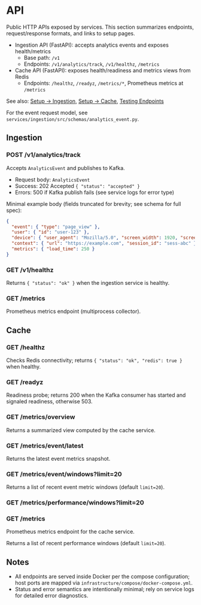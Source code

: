 # API

Public HTTP APIs exposed by services. This section summarizes endpoints, request/response formats, and links to setup pages.

- Ingestion API (FastAPI): accepts analytics events and exposes health/metrics
  - Base path: `/v1`
  - Endpoints: `/v1/analytics/track`, `/v1/healthz`, `/metrics`
- Cache API (FastAPI): exposes health/readiness and metrics views from Redis
  - Endpoints: `/healthz`, `/readyz`, `/metrics/*`, Prometheus metrics at `/metrics`

See also: [Setup → Ingestion](../setup/services/ingestion.md), [Setup → Cache](../setup/services/cache.md), [Testing Endpoints](../testing/endpoints.md)

For the event request model, see `services/ingestion/src/schemas/analytics_event.py`.

## Ingestion

### POST /v1/analytics/track

Accepts `AnalyticsEvent` and publishes to Kafka.

- Request body: `AnalyticsEvent`
- Success: 202 Accepted `{ "status": "accepted" }`
- Errors: 500 if Kafka publish fails (see service logs for error type)

Minimal example body (fields truncated for brevity; see schema for full spec):

```json
{
  "event": { "type": "page_view" },
  "user": { "id": "user-123" },
  "device": { "user_agent": "Mozilla/5.0", "screen_width": 1920, "screen_height": 1080 },
  "context": { "url": "https://example.com", "session_id": "sess-abc" },
  "metrics": { "load_time": 250 }
}
```

### GET /v1/healthz

Returns `{ "status": "ok" }` when the ingestion service is healthy.

### GET /metrics

Prometheus metrics endpoint (multiprocess collector).

## Cache

### GET /healthz

Checks Redis connectivity; returns `{ "status": "ok", "redis": true }` when healthy.

### GET /readyz

Readiness probe; returns 200 when the Kafka consumer has started and signaled readiness, otherwise 503.

### GET /metrics/overview

Returns a summarized view computed by the cache service.

### GET /metrics/event/latest

Returns the latest event metrics snapshot.

### GET /metrics/event/windows?limit=20

Returns a list of recent event metric windows (default `limit=20`).

### GET /metrics/performance/windows?limit=20

### GET /metrics

Prometheus metrics endpoint for the cache service.

Returns a list of recent performance windows (default `limit=20`).

## Notes

- All endpoints are served inside Docker per the compose configuration; host ports are mapped via `infrastructure/compose/docker-compose.yml`.
- Status and error semantics are intentionally minimal; rely on service logs for detailed error diagnostics.